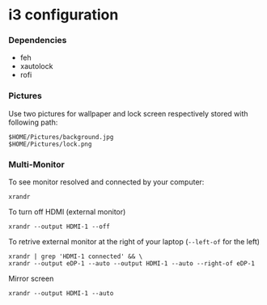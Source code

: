 # i3 configuration

### Dependencies
* feh
* xautolock
* rofi

### Pictures

Use two pictures for wallpaper and lock screen respectively stored with following path:

```
$HOME/Pictures/background.jpg
$HOME/Pictures/lock.png
```

### Multi-Monitor

To see monitor resolved and connected by your computer:
```
xrandr
```

To turn off HDMI (external monitor)

```
xrandr --output HDMI-1 --off
```

To retrive external monitor at the right of your laptop (`--left-of` for the left)

```
xrandr | grep 'HDMI-1 connected' && \
xrandr --output eDP-1 --auto --output HDMI-1 --auto --right-of eDP-1
```

Mirror screen
```
xrandr --output HDMI-1 --auto
```
